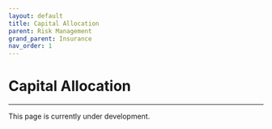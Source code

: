 ```yaml
---
layout: default
title: Capital Allocation
parent: Risk Management
grand_parent: Insurance
nav_order: 1
---
```


# Capital Allocation

---

This page is currently under development.
